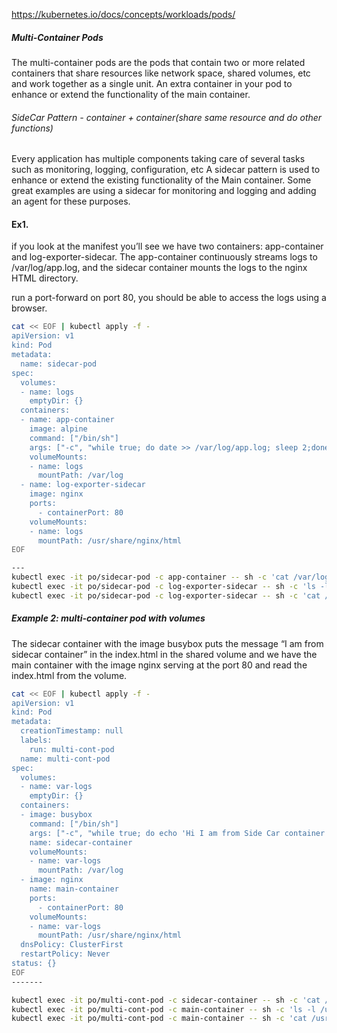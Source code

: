 

https://kubernetes.io/docs/concepts/workloads/pods/

##### Multi-Container Pods
The multi-container pods are the pods that contain two or more related containers that share resources like network space, shared volumes, etc and work together as a single unit.
An extra container in your pod to enhance or extend the functionality of the main container.

###### SideCar Pattern - container + container(share same resource and do other functions)
Every application has multiple components taking care of several tasks such as monitoring, logging, configuration, etc
A sidecar pattern is used to enhance or extend the existing functionality of the Main container. Some great examples are using a sidecar for monitoring and logging and adding an agent for these purposes.

#### Ex1.
if you look at the manifest you’ll see we have two containers: app-container and log-exporter-sidecar. The app-container continuously streams logs to /var/log/app.log, and the sidecar container mounts the logs to the nginx HTML directory.

run a port-forward on port 80, you should be able to access the logs using a browser.
``````sh
cat << EOF | kubectl apply -f -
apiVersion: v1
kind: Pod
metadata:
  name: sidecar-pod
spec:
  volumes:
  - name: logs 
    emptyDir: {}
  containers:
  - name: app-container
    image: alpine
    command: ["/bin/sh"]
    args: ["-c", "while true; do date >> /var/log/app.log; sleep 2;done"]
    volumeMounts:
    - name: logs
      mountPath: /var/log
  - name: log-exporter-sidecar
    image: nginx
    ports:
      - containerPort: 80
    volumeMounts:
    - name: logs
      mountPath: /usr/share/nginx/html
EOF

---
kubectl exec -it po/sidecar-pod -c app-container -- sh -c 'cat /var/log/app.log'
kubectl exec -it po/sidecar-pod -c log-exporter-sidecar -- sh -c 'ls -l /usr/share/nginx/html'
kubectl exec -it po/sidecar-pod -c log-exporter-sidecar -- sh -c 'cat /usr/share/nginx/html/app.log'

``````
##### Example 2: multi-container pod with volumes
The sidecar container with the image busybox puts the message “I am from sidecar container” in the index.html in the shared volume and we have the main container with the image nginx serving at the port 80 and read the index.html from the volume.

``````sh
cat << EOF | kubectl apply -f -
apiVersion: v1
kind: Pod
metadata:
  creationTimestamp: null
  labels:
    run: multi-cont-pod
  name: multi-cont-pod
spec:
  volumes:
  - name: var-logs
    emptyDir: {}
  containers:
  - image: busybox
    command: ["/bin/sh"]
    args: ["-c", "while true; do echo 'Hi I am from Side Car container' >> /var/log/index.html; sleep 3600;done"]
    name: sidecar-container
    volumeMounts:
    - name: var-logs
      mountPath: /var/log
  - image: nginx
    name: main-container
    ports:
      - containerPort: 80
    volumeMounts:
    - name: var-logs
      mountPath: /usr/share/nginx/html
  dnsPolicy: ClusterFirst
  restartPolicy: Never
status: {}
EOF
-------

kubectl exec -it po/multi-cont-pod -c sidecar-container -- sh -c 'cat /var/log/index.html'
kubectl exec -it po/multi-cont-pod -c main-container -- sh -c 'ls -l /usr/share/nginx/html'
kubectl exec -it po/multi-cont-pod -c main-container -- sh -c 'cat /usr/share/nginx/html/index.html'

``````